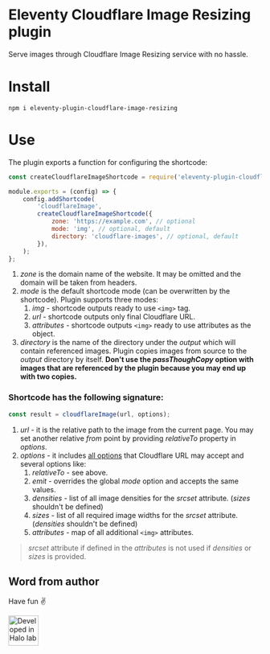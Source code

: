 # Eleventy Cloudflare Image Resizing plugin

Serve images through Cloudflare Image Resizing service with no hassle.

# Install

```shell
npm i eleventy-plugin-cloudflare-image-resizing
```

# Use

The plugin exports a function for configuring the shortcode:

```js
const createCloudflareImageShortcode = require('eleventy-plugin-cloudflare-image-resizing');

module.exports = (config) => {
	config.addShortcode(
		'cloudflareImage',
		createCloudflareImageShortcode({
			zone: 'https://example.com', // optional
			mode: 'img', // optional, default
			directory: 'cloudflare-images', // optional, default
		}),
	);
};
```

1. _zone_ is the domain name of the website. It may be omitted and the domain will be taken from headers.
2. _mode_ is the default shortcode mode (can be overwritten by the shortcode).
   Plugin supports three modes:
   1. _img_ - shortcode outputs ready to use `<img>` tag.
   2. _url_ - shortcode outputs only final Cloudflare URL.
   3. _attributes_ - shortcode outputs `<img>` ready to use attributes as the object.
3. _directory_ is the name of the directory under the _output_ which will contain referenced images.
   Plugin copies images from source to the _output_ directory by itself. **Don't use the _passThoughCopy_ option
   with images that are referenced by the plugin because you may end up with two copies.**

### Shortcode has the following signature:

```js
const result = cloudflareImage(url, options);
```

1. _url_ - it is the relative path to the image from the current page. You may set another relative _from_
   point by providing _relativeTo_ property in _options_.
2. _options_ - it includes [all options]() that Cloudflare URL may accept and several options like:
   1. _relativeTo_ - see above.
   2. _emit_ - overrides the global _mode_ option and accepts the same values.
   3. _densities_ - list of all image densities for the _srcset_ attribute. (_sizes_ shouldn't be defined)
   4. _sizes_ - list of all required image widths for the _srcset_ attribute. (_densities_ shouldn't be defined)
   5. _attributes_ - map of all additional `<img>` attributes.

> _srcset_ attribute if defined in the _attributes_ is not used if _densities_ or _sizes_ is provided.

## Word from author

Have fun ✌️

<a href="https://www.halo-lab.com/?utm_source=github-brifinator-3000">
  <img src="https://api.halo-lab.com/wp-content/uploads/dev_halo.svg" alt="Developed in Halo lab" height="60">
</a>
